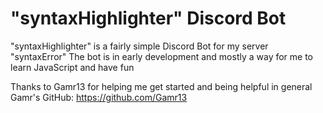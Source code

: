 # "syntaxHighlighter" Discord Bot

"syntaxHighlighter" is a fairly simple Discord Bot for my server "syntaxError"
The bot is in early development and mostly a way for me to learn JavaScript and have fun

Thanks to Gamr13 for helping me get started and being helpful in general
Gamr's GitHub: https://github.com/Gamr13

